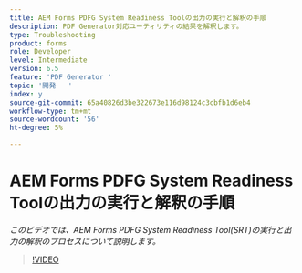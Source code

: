 ```yaml
---
title: AEM Forms PDFG System Readiness Toolの出力の実行と解釈の手順
description: PDF Generator対応ユーティリティの結果を解釈します。
type: Troubleshooting
product: forms
role: Developer
level: Intermediate
version: 6.5
feature: 'PDF Generator '
topic: '開発   '
index: y
source-git-commit: 65a40826d3be322673e116d98124c3cbfb1d6eb4
workflow-type: tm+mt
source-wordcount: '56'
ht-degree: 5%

---
```



# AEM Forms PDFG System Readiness Toolの出力の実行と解釈の手順

*このビデオでは、AEM Forms PDFG System Readiness Tool(SRT)の実行と出力の解釈のプロセスについて説明します。*

>[!VIDEO](https://video.tv.adobe.com/v/335543?quality=9&learn=on)





